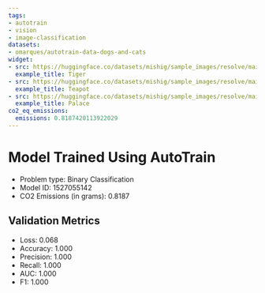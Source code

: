 ```yaml
---
tags:
- autotrain
- vision
- image-classification
datasets:
- omarques/autotrain-data-dogs-and-cats
widget:
- src: https://huggingface.co/datasets/mishig/sample_images/resolve/main/tiger.jpg
  example_title: Tiger
- src: https://huggingface.co/datasets/mishig/sample_images/resolve/main/teapot.jpg
  example_title: Teapot
- src: https://huggingface.co/datasets/mishig/sample_images/resolve/main/palace.jpg
  example_title: Palace
co2_eq_emissions:
  emissions: 0.8187420113922029
---
```


# Model Trained Using AutoTrain

- Problem type: Binary Classification
- Model ID: 1527055142
- CO2 Emissions (in grams): 0.8187

## Validation Metrics

- Loss: 0.068
- Accuracy: 1.000
- Precision: 1.000
- Recall: 1.000
- AUC: 1.000
- F1: 1.000